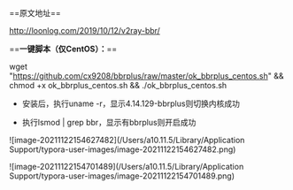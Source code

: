 ==原文地址==

http://loonlog.com/2019/10/12/v2ray-bbr/

==**一键脚本（仅CentOS）：**==

wget "https://github.com/cx9208/bbrplus/raw/master/ok_bbrplus_centos.sh" && chmod +x ok_bbrplus_centos.sh && ./ok_bbrplus_centos.sh

- 安装后，执行uname -r，显示4.14.129-bbrplus则切换内核成功

- 执行lsmod | grep bbr，显示有bbrplus则开启成功

  

![image-20211122154627482](/Users/a10.11.5/Library/Application Support/typora-user-images/image-20211122154627482.png)

![image-20211122154701489](/Users/a10.11.5/Library/Application Support/typora-user-images/image-20211122154701489.png)

